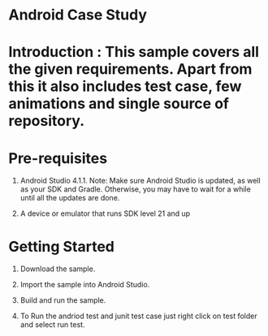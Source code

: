 # Android Case Study

# Introduction : This sample covers all the given requirements. Apart from this it also includes test case, few animations and single source of repository.

# Pre-requisites
1) Android Studio 4.1.1.
   Note: Make sure Android Studio is updated, as well as your SDK and Gradle. Otherwise, you may have to wait for a while until all the updates are done.

2) A device or emulator that runs SDK level 21 and up

# Getting Started
1) Download the sample.

2) Import the sample into Android Studio.

3) Build and run the sample.

4) To Run the andriod test and junit test case just right click on test folder and select run test.
